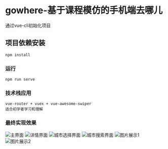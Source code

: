 # gowhere-基于课程模仿的手机端去哪儿
通过vue-cli初始化项目

## 项目依赖安装
```
npm install
```

### 运行
```
npm run serve
```

### 技术栈应用
```
vue-router + vuex + vue-awesome-swiper
适合初学者学习和理解
```

### 最终实现效果

![主界面](https://github.com/zs11/vue-qunar/blob/master/src/assets/result/result1.png)
![详情界面](https://github.com/zs11/vue-qunar/blob/master/src/assets/result/result2.png)
![城市选择界面](https://github.com/zs11/vue-qunar/blob/master/src/assets/result/result3.png)
![城市搜索界面](https://github.com/zs11/vue-qunar/blob/master/src/assets/result/result4.png)
![图片展示1](https://github.com/zs11/vue-qunar/blob/master/src/assets/result/result5.png)
![图片展示2](https://github.com/zs11/vue-qunar/blob/master/src/assets/result/result6.png)
